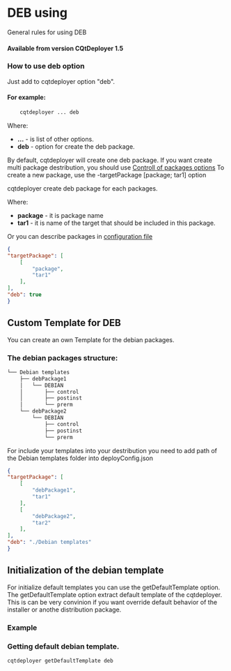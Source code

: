# DEB using

General rules for using DEB

#### Available from version CQtDeployer 1.5

### How to use deb option

Just add to cqtdeployer option "deb".

#### For example:

``` bash
    cqtdeployer ... deb
```

Where:
* **...** - is list of other options.
* **deb** - option for create the deb package.


By default, cqtdeployer will create one deb package.
If you want create multi package destribution, you should use [Controll of packages options](Options.md)
To create a new package, use the -targetPackage [package; tar1] option

cqtdeployer create deb package for each packages.

Where:

* **package** - it is package name
* **tar1** - it is name of the target that should be included in this package.

Or you can describe packages in [configuration file](DeployConfigFile.md)


```json
{
"targetPackage": [
    [
        "package",
        "tar1"
    ],
],
"deb": true
}
```


## Custom Template for DEB

You can create an own Template for the debian packages.

### The debian packages structure:


```bash
└── Debian templates
    ├── debPackage1
    │   └── DEBIAN
    │       ├── control
    │       ├── postinst
    │       └── prerm
    └── debPackage2
        └── DEBIAN
            ├── control
            ├── postinst
            └── prerm

```

For include your templates into your destribution you need to add path of the Debian templates folder into deployConfig.json

```json
{
"targetPackage": [
    [
        "debPackage1",
        "tar1"
    ],
    [
        "debPackage2",
        "tar2"
    ],
],
"deb": "./Debian templates"
}
```


## Initialization of the debian template

For initialize default templates you can use the getDefaultTemplate option.
The getDefaultTemplate option extract default template of the cqtdeployer. This is can be very convinion if you want override default behavior of the installer or anothe distribution package.

### Example

### Getting default debian template.

```bash
cqtdeployer getDefaultTemplate deb
```
